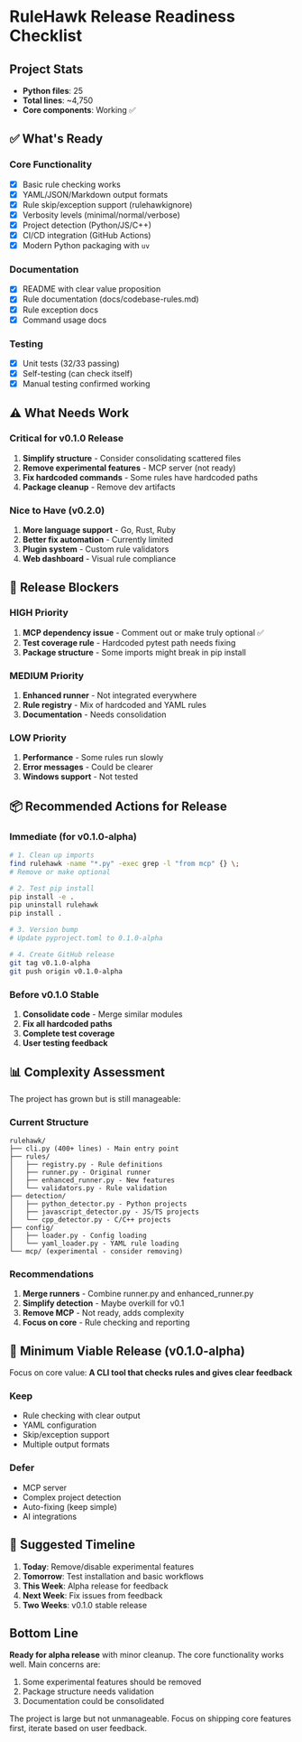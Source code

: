 # RuleHawk Release Readiness Checklist

## Project Stats
- **Python files**: 25
- **Total lines**: ~4,750
- **Core components**: Working ✅

## ✅ What's Ready

### Core Functionality
- [x] Basic rule checking works
- [x] YAML/JSON/Markdown output formats
- [x] Rule skip/exception support (rulehawkignore)
- [x] Verbosity levels (minimal/normal/verbose)
- [x] Project detection (Python/JS/C++)
- [x] CI/CD integration (GitHub Actions)
- [x] Modern Python packaging with `uv`

### Documentation
- [x] README with clear value proposition
- [x] Rule documentation (docs/codebase-rules.md)
- [x] Rule exception docs
- [x] Command usage docs

### Testing
- [x] Unit tests (32/33 passing)
- [x] Self-testing (can check itself)
- [x] Manual testing confirmed working

## ⚠️ What Needs Work

### Critical for v0.1.0 Release
1. **Simplify structure** - Consider consolidating scattered files
2. **Remove experimental features** - MCP server (not ready)
3. **Fix hardcoded commands** - Some rules have hardcoded paths
4. **Package cleanup** - Remove dev artifacts

### Nice to Have (v0.2.0)
1. **More language support** - Go, Rust, Ruby
2. **Better fix automation** - Currently limited
3. **Plugin system** - Custom rule validators
4. **Web dashboard** - Visual rule compliance

## 🚦 Release Blockers

### HIGH Priority
1. **MCP dependency issue** - Comment out or make truly optional ✅
2. **Test coverage rule** - Hardcoded pytest path needs fixing
3. **Package structure** - Some imports might break in pip install

### MEDIUM Priority
1. **Enhanced runner** - Not integrated everywhere
2. **Rule registry** - Mix of hardcoded and YAML rules
3. **Documentation** - Needs consolidation

### LOW Priority
1. **Performance** - Some rules run slowly
2. **Error messages** - Could be clearer
3. **Windows support** - Not tested

## 📦 Recommended Actions for Release

### Immediate (for v0.1.0-alpha)
```bash
# 1. Clean up imports
find rulehawk -name "*.py" -exec grep -l "from mcp" {} \;
# Remove or make optional

# 2. Test pip install
pip install -e .
pip uninstall rulehawk
pip install .

# 3. Version bump
# Update pyproject.toml to 0.1.0-alpha

# 4. Create GitHub release
git tag v0.1.0-alpha
git push origin v0.1.0-alpha
```

### Before v0.1.0 Stable
1. **Consolidate code** - Merge similar modules
2. **Fix all hardcoded paths**
3. **Complete test coverage**
4. **User testing feedback**

## 📊 Complexity Assessment

The project has grown but is still manageable:

### Current Structure
```
rulehawk/
├── cli.py (400+ lines) - Main entry point
├── rules/
│   ├── registry.py - Rule definitions
│   ├── runner.py - Original runner
│   ├── enhanced_runner.py - New features
│   └── validators.py - Rule validation
├── detection/
│   ├── python_detector.py - Python projects
│   ├── javascript_detector.py - JS/TS projects
│   └── cpp_detector.py - C/C++ projects
├── config/
│   ├── loader.py - Config loading
│   └── yaml_loader.py - YAML rule loading
└── mcp/ (experimental - consider removing)
```

### Recommendations
1. **Merge runners** - Combine runner.py and enhanced_runner.py
2. **Simplify detection** - Maybe overkill for v0.1
3. **Remove MCP** - Not ready, adds complexity
4. **Focus on core** - Rule checking and reporting

## 🎯 Minimum Viable Release (v0.1.0-alpha)

Focus on core value: **A CLI tool that checks rules and gives clear feedback**

### Keep
- Rule checking with clear output
- YAML configuration
- Skip/exception support
- Multiple output formats

### Defer
- MCP server
- Complex project detection
- Auto-fixing (keep simple)
- AI integrations

## 📅 Suggested Timeline

1. **Today**: Remove/disable experimental features
2. **Tomorrow**: Test installation and basic workflows
3. **This Week**: Alpha release for feedback
4. **Next Week**: Fix issues from feedback
5. **Two Weeks**: v0.1.0 stable release

## Bottom Line

**Ready for alpha release** with minor cleanup. The core functionality works well. Main concerns are:
1. Some experimental features should be removed
2. Package structure needs validation
3. Documentation could be consolidated

The project is large but not unmanageable. Focus on shipping core features first, iterate based on user feedback.